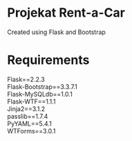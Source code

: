 # Projekat Rent-a-Car
Created using Flask and Bootstrap

# Requirements
Flask==2.2.3 <br />
Flask-Bootstrap==3.3.7.1 <br />
Flask-MySQLdb==1.0.1 <br />
Flask-WTF==1.1.1<br />
Jinja2==3.1.2<br />
passlib==1.7.4<br />
PyYAML==5.4.1<br />
WTForms==3.0.1<br />

